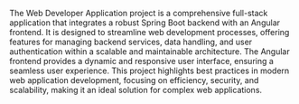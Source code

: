 
The Web Developer Application project is a comprehensive full-stack application that integrates a robust Spring Boot backend with an Angular frontend. It is designed to streamline web development processes, offering features for managing backend services, data handling, and user authentication within a scalable and maintainable architecture. The Angular frontend provides a dynamic and responsive user interface, ensuring a seamless user experience. This project highlights best practices in modern web application development, focusing on efficiency, security, and scalability, making it an ideal solution for complex web applications.
